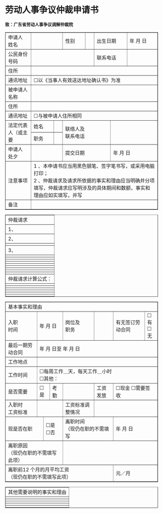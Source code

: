 # 劳动人事争议仲裁申请书

**致：广东省劳动人事争议调解仲裁院**

<table border="1" ><tr>
<td>申请人<br>姓名</td>
<td colspan="2"></td>
<td>性别</td>
<td></td>
<td colspan="2">出生日期</td>
<td>年 月 日</td>
</tr><tr>
<td>公民身份号码</td>
<td colspan="4"></td>
<td colspan="2">联系电话</td>
<td></td>
</tr><tr>
<td>住所</td>
<td colspan="7"></td>
</tr><tr>
<td>通讯地址</td>
<td colspan="7">☐以《当事人有效送达地址确认书》为准</td>
</tr><tr>
<td>被申请人名称</td>
<td colspan="7"></td>
</tr><tr>
<td>住所</td>
<td colspan="7"></td>
</tr><tr>
<td>通讯地址</td>
<td colspan="7">☐与被申请人住所相同</td>
</tr><tr>
<td rowspan="2">法定代表人（或主要</td>
<td>姓名</td>
<td></td>
<td colspan="3" rowspan="2">联络人及<br>联系电话</td>
<td colspan="2" rowspan="2"></td>
</tr><tr>
<td>职务</td>
<td></td>
</tr><tr>
<td>申请人<br>处夕</td>
<td colspan="2"></td>
<td colspan="3">提交日期</td>
<td colspan="2">年 月 日</td>
</tr><tr>
<td>注意事项</td>
<td colspan="7">1 、本申请书应当用黑色钢笔、签字笔书写，或采用电脑打印；<br>2 、仲裁请求及请求所依据的事实和理由应当明确并分项填写，仲裁请求应写明涉及的具体期间和数额，事实和理由应如实填写，并写</td>
</tr><tr>
<td>备注</td>
<td colspan="7"></td>
</tr></table>

<table border="1" ><tr>
<td>仲裁请求</td>
</tr><tr>
<td>1、</td>
</tr><tr>
<td>2、</td>
</tr><tr>
<td></td>
</tr><tr>
<td>3、</td>
</tr><tr>
<td></td>
</tr><tr>
<td></td>
</tr><tr>
<td></td>
</tr><tr>
<td></td>
</tr><tr>
<td></td>
</tr><tr>
<td></td>
</tr><tr>
<td></td>
</tr><tr>
<td></td>
</tr><tr>
<td></td>
</tr><tr>
<td>仲裁请求计算公式：</td>
</tr><tr>
<td></td>
</tr><tr>
<td></td>
</tr><tr>
<td></td>
</tr><tr>
<td></td>
</tr><tr>
<td></td>
</tr><tr>
<td></td>
</tr></table>

<table border="1" ><tr>
<td colspan="9">基本事实和理由</td>
</tr><tr>
<td>入职<br>时间</td>
<td colspan="3">年 月 日</td>
<td>岗位及<br>职务</td>
<td colspan="2"></td>
<td>有无签订劳动合同</td>
<td>☐有<br>☐无</td>
</tr><tr>
<td>最后一期劳动合同</td>
<td colspan="8">年 月 日至 年 月 日</td>
</tr><tr>
<td>工作地点</td>
<td colspan="8"></td>
</tr><tr>
<td>工作时间</td>
<td colspan="8">☐每周工作＿天，每天工作＿小时<br>☐其他：</td>
</tr><tr>
<td>是否需要</td>
<td colspan="2">☐是</td>
<td>考勤</td>
<td></td>
<td>工资发放</td>
<td colspan="3">☐现金 ☐需要签收</td>
</tr><tr>
<td>入职时<br>工资标准</td>
<td colspan="3"></td>
<td>工资标准调整情况</td>
<td colspan="4"></td>
</tr><tr>
<td colspan="2">现是否在职</td>
<td colspan="2">☐是<br>☐否</td>
<td colspan="3">离职时间<br>（现仍在职的不需填写</td>
<td colspan="2">年 月 日</td>
</tr><tr>
<td colspan="4">离职原因<br>（现仍在职的不需填写此项）</td>
<td colspan="5"></td>
</tr><tr>
<td colspan="7">离职前12 个月的月平均工资<br>（现仍在职的不需填写此项）</td>
<td colspan="2">元／月</td>
</tr></table>

<table border="1" ><tr>
<td>其他需要说明的事实和理由</td>
</tr><tr>
<td></td>
</tr><tr>
<td></td>
</tr><tr>
<td></td>
</tr><tr>
<td></td>
</tr><tr>
<td></td>
</tr></table>


